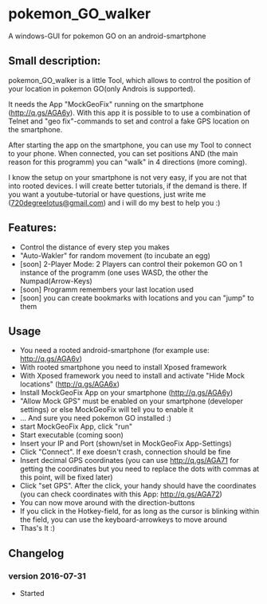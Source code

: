 # pokemon_GO_walker
A windows-GUI for pokemon GO on an android-smartphone

## Small description:
pokemon_GO_walker is a little Tool, which allows to control the position of your location in pokemon GO(only Androis is supported).

It needs the App "MockGeoFix" running on the smartphone (http://q.gs/AGA6y).
With this app it is possible to to use a combination of Telnet and "geo fix"-commands to set and control a fake GPS location on the smartphone.

After starting the app on the smartphone, you can use my Tool to connect to your phone. When connected, you can set positions AND (the main reason for this programm) you can "walk" in 4 directions (more coming).

I know the setup on your smartphone is not very easy, if you are not that into rooted devices. I will create better tutorials, if the demand is there. If you want a youtube-tutorial or have questions, just write me (720degreelotus@gmail.com) and i will do my best to help you :)

## Features:
- Control the distance of every step you makes
- "Auto-Wakler" for random movement (to incubate an egg)
- [soon] 2-Player Mode: 2 Players can control their pokemon GO on 1 instance of the programm (one uses WASD, the other the Numpad(Arrow-Keys)
- [soon] Programm remembers your last location used
- [soon] you can create bookmarks with locations and you can "jump" to them

## Usage
- You need a rooted android-smartphone (for example use: http://q.gs/AGA6v)
- With rooted smartphone you need to install Xposed framework
- With Xposed framework you need to install and activate "Hide Mock locations" (http://q.gs/AGA6x)
- Install MockGeoFix App on your smartphone (http://q.gs/AGA6y)
- "Allow Mock GPS" must be enabled on your smartphone (developer settings) or else MockGeoFix will tell you to enable it
- ... And sure you need pokemon GO installed :)
- start MockGeoFix App, click "run"
- Start executable (coming soon)
- Insert your IP and Port (shown/set in MockGeoFix App-Settings)
- Click "Connect". If exe doesn't crash, connection should be fine
- Insert decimal GPS coordinates (you can use http://q.gs/AGA71 for getting the coordinates but you need to replace the dots with commas at this point, will be fixed later)
- Click "set GPS". After the click, your handy should have the coordinates (you can check coordinates with this App: http://q.gs/AGA72)
- You can now move around with the direction-buttons
- If you click in the Hotkey-field, for as long as the cursor is blinking within the field, you can use the keyboard-arrowkeys to move around
- Thas's It :)

## Changelog

### version 2016-07-31
- Started
